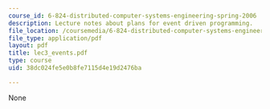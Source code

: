```yaml
---
course_id: 6-824-distributed-computer-systems-engineering-spring-2006
description: Lecture notes about plans for event driven programming.
file_location: /coursemedia/6-824-distributed-computer-systems-engineering-spring-2006/38dc024fe5e0b8fe7115d4e19d2476ba_lec3_events.pdf
file_type: application/pdf
layout: pdf
title: lec3_events.pdf
type: course
uid: 38dc024fe5e0b8fe7115d4e19d2476ba

---
```

None